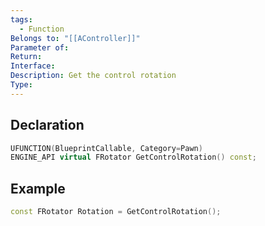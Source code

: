 ```yaml
---
tags:
  - Function
Belongs to: "[[AController]]"
Parameter of: 
Return: 
Interface: 
Description: Get the control rotation
Type:
---
```


## Declaration

```cpp
UFUNCTION(BlueprintCallable, Category=Pawn) 
ENGINE_API virtual FRotator GetControlRotation() const;
```

## Example

```cpp
const FRotator Rotation = GetControlRotation();
```